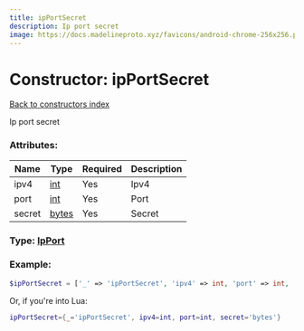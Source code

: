```yaml
---
title: ipPortSecret
description: Ip port secret
image: https://docs.madelineproto.xyz/favicons/android-chrome-256x256.png
---
```

# Constructor: ipPortSecret  
[Back to constructors index](index.md)



Ip port secret

### Attributes:

| Name     |    Type       | Required | Description |
|----------|---------------|----------|-------------|
|ipv4|[int](../types/int.md) | Yes|Ipv4|
|port|[int](../types/int.md) | Yes|Port|
|secret|[bytes](../types/bytes.md) | Yes|Secret|



### Type: [IpPort](../types/IpPort.md)


### Example:

```php
$ipPortSecret = ['_' => 'ipPortSecret', 'ipv4' => int, 'port' => int, 'secret' => 'bytes'];
```  


Or, if you're into Lua:

```lua
ipPortSecret={_='ipPortSecret', ipv4=int, port=int, secret='bytes'}

```


